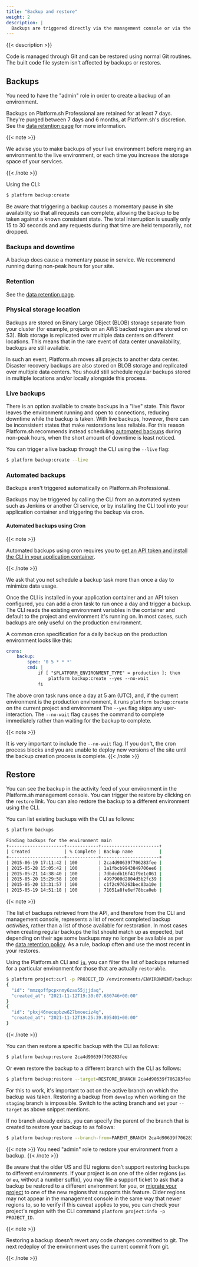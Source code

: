 ```yaml
---
title: "Backup and restore"
weight: 2
description: |
  Backups are triggered directly via the management console or via the CLI. The backup creates a complete snapshot of the environment's data. It includes all persistent data from all running services (MySQL, Solr,...) and any files stored on the mounted volumes. Please note that the snapshot is stored internally and cannot be downloaded.
---
```


{{< description >}}

Code is managed through Git and can be restored using normal Git routines.
The built code file system isn't affected by backups or restores.

## Backups

You need to have the "admin" role in order to create a backup of an environment.

Backups on Platform.sh Professional are retained for at least 7 days.
They're purged between 7 days and 6 months, at Platform.sh's discretion.
See the [data retention page](/security/data-retention.md) for more information.

{{< note >}}

We advise you to make backups of your live environment before merging an environment to the live environment,
or each time you increase the storage space of your services.

{{< /note >}}

Using the CLI:

```bash
$ platform backup:create
```

Be aware that triggering a backup causes a momentary pause in site availability so that all requests can complete,
allowing the backup to be taken against a known consistent state.
The total interruption is usually only 15 to 30 seconds
and any requests during that time are held temporarily, not dropped.

### Backups and downtime

A backup does cause a momentary pause in service.
We recommend running during non-peak hours for your site.

### Retention

See the [data retention page](/security/data-retention.md).

### Physical storage location

Backups are stored on Binary Large OBject (BLOB) storage separate from your cluster
(for example, projects on an AWS backed region are stored on S3).
Blob storage is replicated over multiple data centers on different locations.
This means that in the rare event of data center unavailability, backups are still available. 
	
In such an event, Platform.sh moves all projects to another data center.
Disaster recovery backups are also stored on BLOB storage and replicated over multiple data centers.
You should still schedule regular backups stored in multiple locations and/or locally alongside this process.

### Live backups

There is an option available to create backups in a "live" state.
This flavor leaves the environment running and open to connections, reducing downtime while the backup is taken.
With live backups, however, there can be inconsistent states that make restorations less reliable.
For this reason Platform.sh recommends instead scheduling [automated backups](#automated-backups) during non-peak hours,
when the short amount of downtime is least noticed. 

You can trigger a live backup through the CLI using the `--live` flag:

```bash
$ platform backup:create --live
```

### Automated backups

Backups aren't triggered automatically on Platform.sh Professional.

Backups may be triggered by calling the CLI from an automated system such as Jenkins or another CI service,
or by installing the CLI tool into your application container and triggering the backup via cron.

#### Automated backups using Cron

{{< note >}}

Automated backups using cron requires you to [get an API token and install the CLI in your application container](/development/cli/api-tokens.md).

{{< /note >}}

We ask that you not schedule a backup task more than once a day to minimize data usage.

Once the CLI is installed in your application container and an API token configured,
you can add a cron task to run once a day and trigger a backup.
The CLI reads the existing environment variables in the container and default to the project and environment it's running on.
In most cases, such backups are only useful on the production environment.

A common cron specification for a daily backup on the production environment looks like this:

```yaml
crons:
    backup:
        spec: '0 5 * * *'
        cmd: |
            if [ "$PLATFORM_ENVIRONMENT_TYPE" = production ]; then
                platform backup:create --yes --no-wait
            fi
```

The above cron task runs once a day at 5 am (UTC),
and, if the current environment is the production environment, it runs `platform backup:create` on the current project and environment
The `--yes` flag skips any user-interaction.
The `--no-wait` flag causes the command to complete immediately rather than waiting for the backup to complete.

{{< note >}}

It is very important to include the `--no-wait` flag.
If you don't, the cron process blocks
and you are unable to deploy new versions of the site until the backup creation process is complete.
{{< /note >}}

## Restore

You can see the backup in the activity feed of your environment in the Platform.sh management console.
You can trigger the restore by clicking on the `restore` link.
You can also restore the backup to a different environment using the CLI.

You can list existing backups with the CLI as follows:

```bash
$ platform backups

Finding backups for the environment main
+---------------------+------------+----------------------+
| Created             | % Complete | Backup name          |
+---------------------+------------+----------------------+
| 2015-06-19 17:11:42 | 100        | 2ca4d90639f706283fee |
| 2015-05-28 15:05:42 | 100        | 1a1fbcb9943849706ee6 |
| 2015-05-21 14:38:40 | 100        | 7dbdcdb16f41f9e1c061 |
| 2015-05-20 15:29:58 | 100        | 4997900d2804d5b2fc39 |
| 2015-05-20 13:31:57 | 100        | c1f2c976263bec03a10e |
| 2015-05-19 14:51:18 | 100        | 71051a8fe6ef78bca0eb |
```

{{< note >}}

The list of backups retrieved from the API, and therefore from the CLI and management console,
represents a list of recent completed backup *activities*, rather than a list of those available for restoration.
In most cases when creating regular backups the list should match up as expected,
but depending on their age some backups may no longer be available as per the [data retention policy](https://docs.platform.sh/administration/backup-and-restore.html#restore).
As a rule, backup often and use the most recent in your restores.

Using the Platform.sh CLI and [`jq`](https://stedolan.github.io/jq/manual/), you can filter the list of backups returned for a particular environment for those that are actually `restorable`.

```bash
$ platform project:curl -p PROJECT_ID /environments/ENVIRONMENT/backups | jq '.[] | select(.restorable=true) | {id, created_at}'
{
  "id": "mmzqoffpcpxnmy6zas55jjjdaq",
  "created_at": "2021-11-12T19:30:07.680746+00:00"
}
{
  "id": "pkxj46necupbzw627bmoeciz4q",
  "created_at": "2021-11-12T19:25:39.895401+00:00"
}
```

{{< /note >}}

You can then restore a specific backup with the CLI as follows:

```bash
$ platform backup:restore 2ca4d90639f706283fee
```

Or even restore the backup to a different branch with the CLI as follows:

```bash
$ platform backup:restore --target=RESTORE_BRANCH 2ca4d90639f706283fee
```

For this to work, it's important to act on the active branch on which the backup was taken.
Restoring a backup from `develop` when working on the `staging` branch is impossible.
Switch to the acting branch and set your `--target` as above snippet mentions.

If no branch already exists,
you can specify the parent of the branch that is created to restore your backup to as follows:

```bash
$ platform backup:restore --branch-from=PARENT_BRANCH 2ca4d90639f706283fee
```

{{< note >}}
You need "admin" role to restore your environment from a backup.
{{< /note >}}

Be aware that the older US and EU regions don't support restoring backups to different environments.
If your project is on one of the older regions (`us` or `eu`, without a number suffix),
you may file a support ticket to ask that a backup be restored to a different environment for you,
or [migrate your project](/guides/general/region-migration.md) to one of the new regions that supports this feature.
Older regions may not appear in the management console in the same way that newer regions to,
so to verify if this caveat applies to you,
you can check your project's region with the CLI command `platform project:info -p PROJECT_ID`. 

{{< note >}}

Restoring a backup doesn't revert any code changes committed to git.
The next redeploy of the environment uses the current commit from git.

{{< /note >}}
